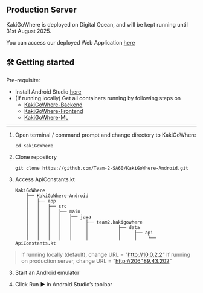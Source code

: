 
## Production Server

KakiGoWhere is deployed on Digital Ocean, and will be kept running until 31st August 2025.

You can access our deployed Web Application [here](http://206.189.43.202/admin/login)

## 🛠️ Getting started

Pre-requisite:
- Install Android Studio [here](https://developer.android.com/studio)
- (If running locally) Get all containers running by following steps on
    - [KakiGoWhere-Backend](https://github.com/Team-2-SA60/KakiGoWhere-Backend)
    - [KakiGoWhere-Frontend](https://github.com/Team-2-SA60/KakiGoWhere-Frontend)
    - [KakiGoWhere-ML](https://github.com/Team-2-SA60/KakiGoWhere-ML)

---

1. Open terminal / command prompt and change directory to KakiGoWhere

    ```
    cd KakiGoWhere
    ```

2. Clone repository

    ```
    git clone https://github.com/Team-2-SA60/KakiGoWhere-Android.git
    ```

3. Access ApiConstants.kt
   ```
   KakiGoWhere
       ├── KakiGoWhere-Android
       │   ├── app
       │   │   ├── src
       │   │   │   ├── main
       │   │   │   │   ├── java
       │   │   │   │   │     ├── team2.kakigowhere
       │   │   │   │   │     │           ├── data
       │   │   │   │   │     │           │     ├── api
       │   │   │   │   │     │           │     │    └── ApiConstants.kt
   ```

> If running locally (default), change URL = "http://10.0.2.2"
> If running on production server, change URL = "http://206.189.43.202"

3. Start an Android emulator

4. Click Run ▶️ in Android Studio’s toolbar